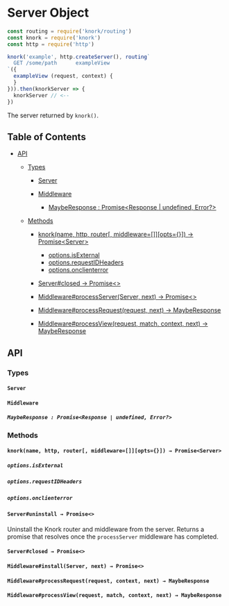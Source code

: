 # Server Object

```javascript
const routing = require('knork/routing')
const knork = require('knork')
const http = require('http')

knork('example', http.createServer(), routing`
  GET /some/path      exampleView
`({
  exampleView (request, context) {
  }
})).then(knorkServer => {
  knorkServer // <--
})
```

The server returned by `knork()`.

## Table of Contents

* [API](#api)
  * [Types](#types)

    * [Server](#server)

    * [Middleware](#middleware)

      * [MaybeResponse : Promise&lt;Response | undefined, Error?>](#mayberesponse--promiseresponse--undefined-error)

  * [Methods](#methods)

    * [knork(name, http, router\[, middleware=\[\]\]\[opts={}\]) → Promise&lt;Server>](#knorkname-http-router-middlewareopts--promiseserver)

      * [options.isExternal](#optionsisexternal)
      * [options.requestIDHeaders](#optionsrequestidheaders)
      * [options.onclienterror](#optionsonclienterror)

    * [Server#closed → Promise&lt;>](#serverclosed--promise)

    * [Middleware#processServer(Server, next) → Promise&lt;>](#middlewareinstallserver-next--promise)

    * [Middleware#processRequest(request, next) → MaybeResponse](#middlewareprocessrequestrequest-next--mayberesponse)

    * [Middleware#processView(request, match, context, next) → MaybeResponse](#middlewareprocessviewrequest-match-context-next--mayberesponse)

## API

### Types

#### `Server`

#### `Middleware`

##### `MaybeResponse : Promise<Response | undefined, Error?>`

### Methods

#### `knork(name, http, router[, middleware=[]][opts={}]) → Promise<Server>`

##### `options.isExternal`

##### `options.requestIDHeaders`

##### `options.onclienterror`

#### `Server#uninstall → Promise<>`

Uninstall the Knork router and middleware from the server. Returns a promise that resolves
once the `processServer` middleware has completed.

#### `Server#closed → Promise<>`

#### `Middleware#install(Server, next) → Promise<>`

#### `Middleware#processRequest(request, context, next) → MaybeResponse`

#### `Middleware#processView(request, match, context, next) → MaybeResponse`

